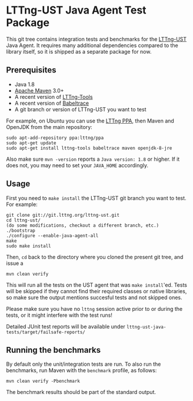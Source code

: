 LTTng-UST Java Agent Test Package
=================================

This git tree contains integration tests and benchmarks for the
[LTTng-UST](https://lttng.org/) Java Agent. It requires many additional
dependencies compared to the library itself, so it is shipped as a separate
package for now.


Prerequisites
-------------

* Java 1.8
* [Apache Maven](https://maven.apache.org/) 3.0+
* A recent version of [LTTng-Tools](https://lttng.org/download/)
* A recent version of [Babeltrace](http://www.efficios.com/babeltrace)
* A git branch or version of LTTng-UST you want to test

For example, on Ubuntu you can use the
[LTTng PPA](https://launchpad.net/~lttng/+archive/ubuntu/ppa), then Maven and
OpenJDK from the main repository:

    sudo apt-add-repository ppa:lttng/ppa
    sudo apt-get update
    sudo apt-get install lttng-tools babeltrace maven openjdk-8-jre

Also make sure `mvn -version` reports a `Java version: 1.8` or higher. If it
does not, you may need to set your `JAVA_HOME` accordingly.


Usage
-----

First you need to `make install` the LTTng-UST git branch you want to test.
For example:

    git clone git://git.lttng.org/lttng-ust.git
    cd lttng-ust/
    (do some modifications, checkout a different branch, etc.)
    ./bootstrap
    ./configure --enable-java-agent-all
    make
    sudo make install

Then, `cd` back to the directory where you cloned the present git tree, and
issue a

    mvn clean verify

This will run all the tests on the UST agent that was `make install`'ed. Tests
will be skipped if they cannot find their required classes or native libraries,
so make sure the output mentions succesful tests and not skipped ones.

Please make sure you have no `lttng` session active prior to or during the
tests, or it might interfere with the test runs!

Detailed JUnit test reports will be available under
`lttng-ust-java-tests/target/failsafe-reports/`


Running the benchmarks
----------------------

By default only the unit/integration tests are run. To also run the benchmarks,
run Maven with the `benchmark` profile, as follows:

    mvn clean verify -Pbenchmark

The benchmark results should be part of the standard output.

